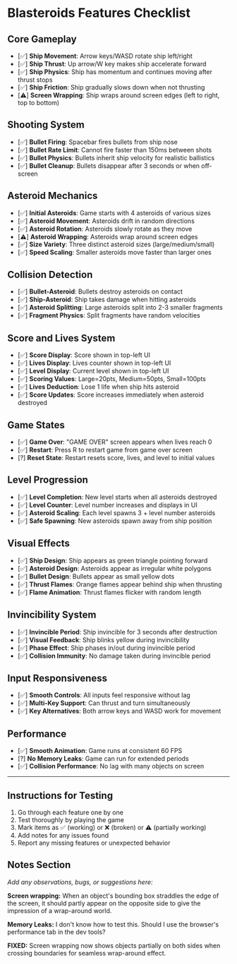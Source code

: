 # Blasteroids Features Checklist

## Core Gameplay

- [✅] **Ship Movement**: Arrow keys/WASD rotate ship left/right
- [✅] **Ship Thrust**: Up arrow/W key makes ship accelerate forward
- [✅] **Ship Physics**: Ship has momentum and continues moving after thrust stops
- [✅] **Ship Friction**: Ship gradually slows down when not thrusting
- [⚠️] **Screen Wrapping**: Ship wraps around screen edges (left to right, top to bottom)

## Shooting System

- [✅] **Bullet Firing**: Spacebar fires bullets from ship nose
- [✅] **Bullet Rate Limit**: Cannot fire faster than 150ms between shots
- [✅] **Bullet Physics**: Bullets inherit ship velocity for realistic ballistics
- [✅] **Bullet Cleanup**: Bullets disappear after 3 seconds or when off-screen

## Asteroid Mechanics

- [✅] **Initial Asteroids**: Game starts with 4 asteroids of various sizes
- [✅] **Asteroid Movement**: Asteroids drift in random directions
- [✅] **Asteroid Rotation**: Asteroids slowly rotate as they move
- [⚠️] **Asteroid Wrapping**: Asteroids wrap around screen edges
- [✅] **Size Variety**: Three distinct asteroid sizes (large/medium/small)
- [✅] **Speed Scaling**: Smaller asteroids move faster than larger ones

## Collision Detection

- [✅] **Bullet-Asteroid**: Bullets destroy asteroids on contact
- [✅] **Ship-Asteroid**: Ship takes damage when hitting asteroids
- [✅] **Asteroid Splitting**: Large asteroids split into 2-3 smaller fragments
- [✅] **Fragment Physics**: Split fragments have random velocities

## Score and Lives System

- [✅] **Score Display**: Score shown in top-left UI
- [✅] **Lives Display**: Lives counter shown in top-left UI
- [✅] **Level Display**: Current level shown in top-left UI
- [✅] **Scoring Values**: Large=20pts, Medium=50pts, Small=100pts
- [✅] **Lives Deduction**: Lose 1 life when ship hits asteroid
- [✅] **Score Updates**: Score increases immediately when asteroid destroyed

## Game States

- [✅] **Game Over**: "GAME OVER" screen appears when lives reach 0
- [✅] **Restart**: Press R to restart game from game over screen
- [?] **Reset State**: Restart resets score, lives, and level to initial values

## Level Progression

- [✅] **Level Completion**: New level starts when all asteroids destroyed
- [✅] **Level Counter**: Level number increases and displays in UI
- [✅] **Asteroid Scaling**: Each level spawns 3 + level number asteroids
- [✅] **Safe Spawning**: New asteroids spawn away from ship position

## Visual Effects

- [✅] **Ship Design**: Ship appears as green triangle pointing forward
- [✅] **Asteroid Design**: Asteroids appear as irregular white polygons
- [✅] **Bullet Design**: Bullets appear as small yellow dots
- [✅] **Thrust Flames**: Orange flames appear behind ship when thrusting
- [✅] **Flame Animation**: Thrust flames flicker with random length

## Invincibility System

- [✅] **Invincible Period**: Ship invincible for 3 seconds after destruction
- [✅] **Visual Feedback**: Ship blinks yellow during invincibility
- [✅] **Phase Effect**: Ship phases in/out during invincible period
- [✅] **Collision Immunity**: No damage taken during invincible period

## Input Responsiveness

- [✅] **Smooth Controls**: All inputs feel responsive without lag
- [✅] **Multi-Key Support**: Can thrust and turn simultaneously
- [✅] **Key Alternatives**: Both arrow keys and WASD work for movement

## Performance

- [✅] **Smooth Animation**: Game runs at consistent 60 FPS
- [?] **No Memory Leaks**: Game can run for extended periods
- [✅] **Collision Performance**: No lag with many objects on screen

---

## Instructions for Testing

1. Go through each feature one by one
2. Test thoroughly by playing the game
3. Mark items as ✅ (working) or ❌ (broken) or ⚠️ (partially working)
4. Add notes for any issues found
5. Report any missing features or unexpected behavior

## Notes Section

_Add any observations, bugs, or suggestions here:_

**Screen wrapping:** When an object's bounding box straddles the edge of the
screen, it should partly appear on the opposite side to give the impression of a
wrap-around world.

**Memory Leaks:** I don't know how to test this. Should I use the browser's
performance tab in the dev tools?

**FIXED:** Screen wrapping now shows objects partially on both sides when crossing boundaries for seamless wrap-around effect.
